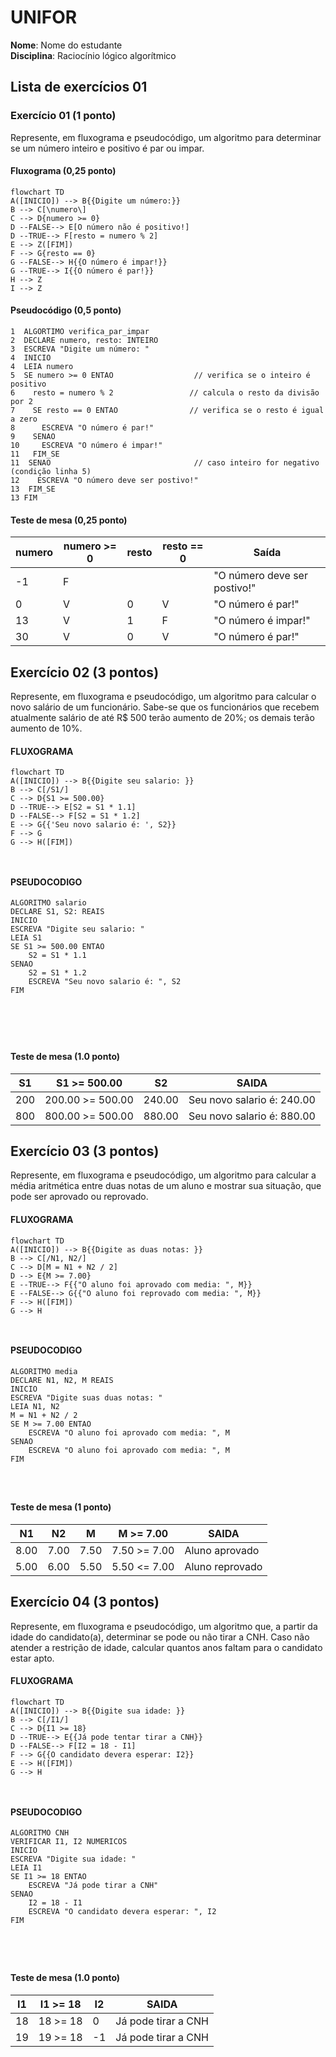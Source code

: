 # UNIFOR
**Nome**: Nome do estudante <br>
**Disciplina**: Raciocínio lógico algorítmico

## Lista de exercícios 01

### Exercício 01 (1 ponto)
Represente, em fluxograma e pseudocódigo, um algoritmo para determinar se um número inteiro e positivo é par ou impar.

#### Fluxograma (0,25 ponto)

```mermaid
flowchart TD
A([INICIO]) --> B{{Digite um número:}}
B --> C[\numero\]
C --> D{numero >= 0}
D --FALSE--> E[O número não é positivo!]
D --TRUE--> F[resto = numero % 2]
E --> Z([FIM])
F --> G{resto == 0}
G --FALSE--> H{{O número é impar!}}
G --TRUE--> I{{O número é par!}}
H --> Z
I --> Z
```

#### Pseudocódigo (0,5 ponto)
```
1  ALGORTIMO verifica_par_impar
2  DECLARE numero, resto: INTEIRO
3  ESCREVA "Digite um número: "
4  INICIO
4  LEIA numero
5  SE numero >= 0 ENTAO                  // verifica se o inteiro é positivo
6    resto = numero % 2                 // calcula o resto da divisão por 2
7    SE resto == 0 ENTAO                // verifica se o resto é igual a zero
8      ESCREVA "O número é par!"
9    SENAO
10     ESCREVA "O número é impar!"
11   FIM_SE
11  SENAO                                // caso inteiro for negativo (condição linha 5)
12    ESCREVA "O número deve ser postivo!"
13  FIM_SE
13 FIM
```

#### Teste de mesa (0,25 ponto)
| numero | numero >= 0 | resto | resto == 0 | Saída |
| -- | -- | -- | -- | -- | 
| -1 | F |   |   | "O número deve ser postivo!" |
| 0  | V | 0 | V | "O número é par!" |
| 13 | V | 1 | F | "O número é impar!" |
| 30 | V | 0 | V | "O número é par!" |

## Exercício 02 (3 pontos)
Represente, em fluxograma e pseudocódigo, um algoritmo para calcular o novo salário de um funcionário. 
Sabe-se que os funcionários que recebem atualmente salário de até R$ 500 terão aumento de 20%; os demais terão aumento de 10%.

#### FLUXOGRAMA

```mermaid
flowchart TD
A([INICIO]) --> B{{Digite seu salario: }}
B --> C[/S1/]
C --> D{S1 >= 500.00}
D --TRUE--> E[S2 = S1 * 1.1]
D --FALSE--> F[S2 = S1 * 1.2]
E --> G{{'Seu novo salario é: ', S2}}
F --> G
G --> H([FIM])



```

#### PSEUDOCODIGO
```
ALGORITMO salario
DECLARE S1, S2: REAIS
INICIO
ESCREVA "Digite seu salario: "
LEIA S1
SE S1 >= 500.00 ENTAO
	S2 = S1 * 1.1
SENAO
	S2 = S1 * 1.2
	ESCREVA "Seu novo salario é: ", S2
FIM






```
#### Teste de mesa (1.0 ponto)

| S1 | S1 >= 500.00 | S2 | SAIDA | 
|      --      |      --      |      --      |      --      |
| 200     | 200.00 >= 500.00       | 240.00    |  Seu novo salario é: 240.00     |
| 800   | 800.00 >= 500.00          | 880.00        | Seu novo salario é: 880.00 |

## Exercício 03 (3 pontos)
Represente, em fluxograma e pseudocódigo, um algoritmo para calcular a média aritmética entre duas notas de um aluno e mostrar sua situação, que pode ser aprovado ou reprovado.

#### FLUXOGRAMA

```mermaid
flowchart TD
A([INICIO]) --> B{{Digite as duas notas: }}
B --> C[/N1, N2/]
C --> D[M = N1 + N2 / 2]
D --> E{M >= 7.00}
E --TRUE--> F{{"O aluno foi aprovado com media: ", M}}
E --FALSE--> G{{"O aluno foi reprovado com media: ", M}}
F --> H([FIM])
G --> H



```

#### PSEUDOCODIGO

```
ALGORITMO media
DECLARE N1, N2, M REAIS
INICIO
ESCREVA "Digite suas duas notas: "
LEIA N1, N2
M = N1 + N2 / 2
SE M >= 7.00 ENTAO
	ESCREVA "O aluno foi aprovado com media: ", M
SENAO 
	ESCREVA "O aluno foi aprovado com media: ", M
FIM




```

#### Teste de mesa (1 ponto)

| N1 | N2 | M | M >= 7.00 | SAIDA |
|      --      |      --      |      --      |      --      |      --      |
| 8.00     | 7.00      | 7.50    |  7.50 >= 7.00     | Aluno aprovado |
| 5.00   | 6.00          | 5.50        | 5.50 <= 7.00 | Aluno reprovado |

## Exercício 04 (3 pontos)
Represente, em fluxograma e pseudocódigo, um algoritmo que, a partir da idade do candidato(a), determinar se pode ou não tirar a CNH. 
Caso não atender a restrição de idade, calcular quantos anos faltam para o candidato estar apto.

#### FLUXOGRAMA
```mermaid
flowchart TD
A([INICIO]) --> B{{Digite sua idade: }}
B --> C[/I1/]
C --> D{I1 >= 18}
D --TRUE--> E{{Já pode tentar tirar a CNH}}
D --FALSE--> F[I2 = 18 - I1]
F --> G{{O candidato devera esperar: I2}}
E --> H([FIM])
G --> H



```

#### PSEUDOCODIGO

```
ALGORITMO CNH
VERIFICAR I1, I2 NUMERICOS
INICIO
ESCREVA "Digite sua idade: "
LEIA I1
SE I1 >= 18 ENTAO
	ESCREVA "Já pode tirar a CNH"
SENAO
	I2 = 18 - I1
	ESCREVA "O candidato devera esperar: ", I2
FIM





```

#### Teste de mesa (1.0 ponto)

| I1 | I1 >= 18 | I2 | SAIDA | 
|      --      |      --      |      --      |      --      |
| 18     | 18 >= 18       | 0    |  Já pode tirar a CNH     |
| 19   | 19 >= 18          | -1        | Já pode tirar a CNH |
